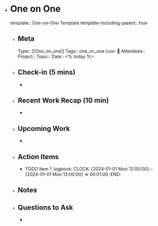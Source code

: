 - # One on One
  template:: One-on-One Template
  template-including-parent:: true
	- ## Meta
	  Type:: [[One_on_one]]
	  Tags:: one_on_one
	  icon: 🤝
	  Attendees:: 
	  Project:: 
	  Topic:: 
	  Date:: <% today %>
	- ## Check-in (5 mins)
		-
	- ## Recent Work Recap (10 min)
		-
	- ## Upcoming Work
		-
	- ## Action Items
		- TODO Item 1
		  :logbook:
		  		  CLOCK: [2024-01-01 Mon 12:00:00]--[2024-01-01 Mon 13:00:00] =>  00:01:00
		  :END:
	- ## Notes
	- ## Questions to Ask
	  - 